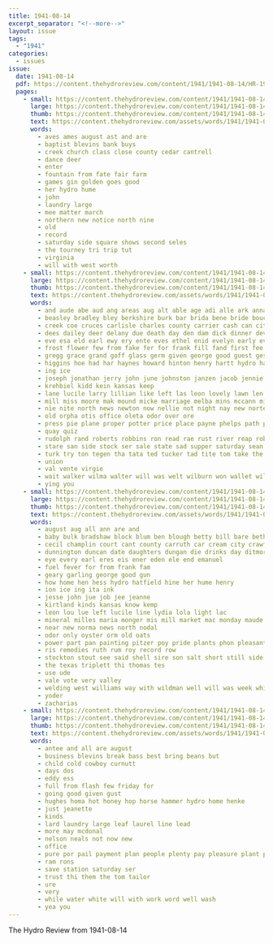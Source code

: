 ```yaml
---
title: 1941-08-14
excerpt_separator: "<!--more-->"
layout: issue
tags:
  - "1941"
categories:
  - issues
issue:
  date: 1941-08-14
  pdf: https://content.thehydroreview.com/content/1941/1941-08-14/HR-1941-08-14.pdf
  pages:
    - small: https://content.thehydroreview.com/content/1941/1941-08-14/small/HR-1941-08-14-01.jpg
      large: https://content.thehydroreview.com/content/1941/1941-08-14/large/HR-1941-08-14-01.jpg
      thumb: https://content.thehydroreview.com/content/1941/1941-08-14/thumbnails/HR-1941-08-14-01.jpg
      text: https://content.thehydroreview.com/assets/words/1941/1941-08-14/HR-1941-08-14-01.txt
      words:
        - aves ames august ast and are
        - baptist blevins bank buys
        - creek church class close county cedar cantrell
        - dance deer
        - enter
        - fountain from fate fair farm
        - games gin golden goes good
        - her hydro hume
        - john
        - laundry large
        - mee matter march
        - northern new notice north nine
        - old
        - record
        - saturday side square shows second seles
        - the tourney tri trip tut
        - virginia
        - will with west worth
    - small: https://content.thehydroreview.com/content/1941/1941-08-14/small/HR-1941-08-14-02.jpg
      large: https://content.thehydroreview.com/content/1941/1941-08-14/large/HR-1941-08-14-02.jpg
      thumb: https://content.thehydroreview.com/content/1941/1941-08-14/thumbnails/HR-1941-08-14-02.jpg
      text: https://content.thehydroreview.com/assets/words/1941/1941-08-14/HR-1941-08-14-02.txt
      words:
        - and aude abe aud ang areas aug alt able age adi alle ark anna art armstrong alta albert all ara atta asa angels are astor august
        - beasley bradley bley berkshire burk bar brida bene bride boucher bote bill bay bird browne basa bonds break beach buster been betty beryl better brown bank bond
        - creek coe cruces carlisle charles county carrier cash can city canyon come cay clark clarence corrie cecil corea curtis certain camp collins cold carruth caine cat cordell carl caddo colo chet
        - dees dailey deer delany due death day den dam dick dinner devin delks daughter
        - eve esa eld earl ewy ery ente eves ethel enid evelyn early every ever east
        - frost flower few from fake fer for frank fill fand first fee frances fuss fields free
        - gregg grace grand goff glass germ given george good guest gest
        - higgins hoe had har haynes howard hinton henry hartt hydro hay hil hogan high heger home hew hope hint her henke herndon hon held
        - ing ice
        - joseph jonathan jerry john june johnston janzen jacob jennie jordan jones joe
        - krehbiel kidd kein kansas keep
        - lane lucile larry lillian like left las leon lovely lawn len lie little last lange longer leonard leslie losing lois lake look lena lee loose les
        - mill miss moore mak mound micke marriage melba mins mccann mickey mia mary mis majors might mash moser mer marc moder monday music mors mather may miles mon men mas matter mirth morn made minas
        - nie nite north news newton now nellie not night nay new norte notice november
        - old orpha otis office oleta odor over ore
        - press pie plane proper potter price place payne phelps path present pei piper per park post profit
        - quay quiz
        - rudolph rand roberts robbins ron read rae rust river reap roberta rent rot reno reber rink roy
        - stare san side stock ser sale state sad supper saturday sean second service sante shirley schroder smith she sie stockton sims setting settler sun sang see simpson store sunday sip sees sen south staples shower
        - turk try ton tegen tha tata ted tucker tad tite tom take the tue tee tes till tary
        - union
        - val vente virgie
        - wait walker wilma walter will was welt wilburn won wallet willie wade wos white weeks waller while whit wan way west wil wat willard williams wheat with
        - ying you
    - small: https://content.thehydroreview.com/content/1941/1941-08-14/small/HR-1941-08-14-03.jpg
      large: https://content.thehydroreview.com/content/1941/1941-08-14/large/HR-1941-08-14-03.jpg
      thumb: https://content.thehydroreview.com/content/1941/1941-08-14/thumbnails/HR-1941-08-14-03.jpg
      text: https://content.thehydroreview.com/assets/words/1941/1941-08-14/HR-1941-08-14-03.txt
      words:
        - august aug all ann are and
        - baby bulk bradshaw block blum ben blough betty bill bare bethel
        - cecil champlin court cant county carruth car cream city crawford chas carry crail cedar charles colon clinton
        - dunnington duncan date daughters dungan die drinks day ditmore down darian doing
        - eye every earl eres eis ener eden ele end emanuel
        - fuel fever for from frank fam
        - geary garling george good gun
        - how home hen hess hydro hatfield hine her hume henry
        - ion ice ing ita ink
        - jesse john jue job jee jeanne
        - kirtland kinds kansas know kemp
        - leon lou lue left lucile line lydia lola light lac
        - mineral milles maria monger mis mill market mac monday maude miss
        - near new norma news north nodal
        - odor only oyster orm old oats
        - power part pan painting pitzer poy pride plants phon pleasant
        - ris remedies ruth rum roy record row
        - stockton stout see said shell sire son salt short still side sylvester store service sires summons spain sale sunday stock sick
        - the texas triplett thi thomas tes
        - use ude
        - vale vote very valley
        - welding west williams way with wildman well will was week while wes
        - yoder
        - zacharias
    - small: https://content.thehydroreview.com/content/1941/1941-08-14/small/HR-1941-08-14-04.jpg
      large: https://content.thehydroreview.com/content/1941/1941-08-14/large/HR-1941-08-14-04.jpg
      thumb: https://content.thehydroreview.com/content/1941/1941-08-14/thumbnails/HR-1941-08-14-04.jpg
      text: https://content.thehydroreview.com/assets/words/1941/1941-08-14/HR-1941-08-14-04.txt
      words:
        - antee and all are august
        - business blevins break bass best bring beans but
        - child cold cowboy curnutt
        - days dos
        - eddy ess
        - full from flash few friday for
        - going good given gust
        - hughes homa hot honey hop horse hammer hydro home henke
        - just jeanette
        - kinds
        - lard laundry large leaf laurel line lead
        - more may mcdonal
        - nelson neals not now new
        - office
        - pure por pail payment plan people plenty pay pleasure plant patient pork piece
        - ram rons
        - save station saturday ser
        - trust thi them the tom tailor
        - ure
        - very
        - while water white will with work word well wash
        - yea you
---
```


The Hydro Review from 1941-08-14

<!--more-->

